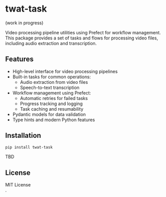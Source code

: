 # twat-task

(work in progress)

Video processing pipeline utilities using Prefect for workflow management. This package provides a set of tasks and flows for processing video files, including audio extraction and transcription.

## Features

- High-level interface for video processing pipelines
- Built-in tasks for common operations:
  - Audio extraction from video files
  - Speech-to-text transcription
- Workflow management using Prefect:
  - Automatic retries for failed tasks
  - Progress tracking and logging
  - Task caching and resumability
- Pydantic models for data validation
- Type hints and modern Python features

## Installation

```bash
pip install twat-task
```

TBD

## License

MIT License  
.

